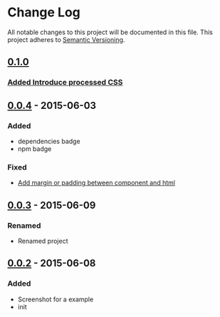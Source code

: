 # Change Log

All notable changes to this project will be documented in this file.
This project adheres to [Semantic Versioning](http://semver.org/).

## [0.1.0]
### [Added Introduce processed CSS](https://github.com/sotayamashita/psg-theme-sassline/pull/6)

## [0.0.4] - 2015-06-03
### Added
* dependencies badge
* npm badge

### Fixed
* [Add margin or padding between component and html](https://github.com/sotayamashita/psg-theme-sassline/issues/3)

## [0.0.3] - 2015-06-09
### Renamed
* Renamed project

## [0.0.2] - 2015-06-08
### Added
* Screenshot for a example
* init

[0.0.2]: https://github.com/sotayamashita/psg-theme-simple/releases/tag/v0.0.2...v0.0.2
[0.0.3]: https://github.com/sotayamashita/psg-theme-sassline/releases/tag/v0.0.3...v0.0.3
[0.0.4]: https://github.com/sotayamashita/psg-theme-sassline/releases/tag/v0.0.4...v0.0.4
[0.1.0]: https://github.com/sotayamashita/psg-theme-simple/releases/tag/v0.1.0...v0.1.0
